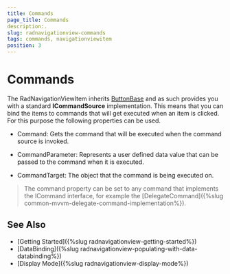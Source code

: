 ```yaml
---
title: Commands
page_title: Commands
description:.
slug: radnavigationview-commands
tags: commands, navigationviewitem
position: 3
---
```


# Commands

The RadNavigationViewItem inherits [ButtonBase](https://docs.microsoft.com/en-us/dotnet/api/system.windows.controls.primitives.buttonbase?view=netframework-4.7.2) and as such provides you with a standard __ICommandSource__ implementation. This means that you can bind the items to commands that will get executed when an item is clicked. For this purpose the following properties can be used.

* Command: Gets the command that will be executed when the command source is invoked.

* CommandParameter: Represents a user defined data value that can be passed to the command when it is executed.

* CommandTarget: The object that the command is being executed on.

>The command property can be set to any command that implements the ICommand interface, for example the [DelegateCommand]({%slug common-mvvm-delegate-command-implementation%}).

## See Also

* [Getting Started]({%slug radnavigationview-getting-started%})
* [DataBinding]({%slug radnavigationview-populating-with-data-databinding%})
* [Display Mode]({%slug radnavigationview-display-mode%})